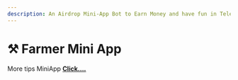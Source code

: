 ```yaml
---
description: An Airdrop Mini-App Bot to Earn Money and have fun in Telegram
---
```


# ⚒️ Farmer Mini App

More tips MiniApp [**Click....**](../farm-mine.md)
